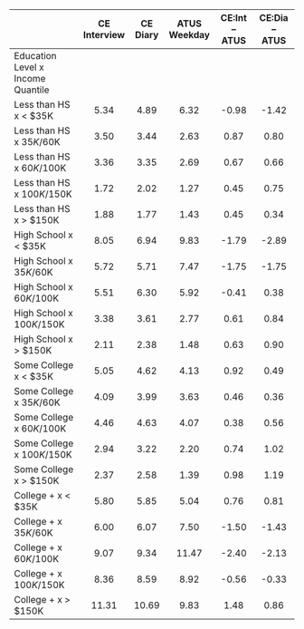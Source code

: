 
|                      | CE<br>Interview |  CE<br>Diary | ATUS<br>Weekday | CE:Int &minus; ATUS | CE:Dia &minus; ATUS |
| -------------------- | :----------: | :----------: | :----------: | :----------: | :----------: |
| Education Level x Income Quantile |              |              |              |              |              |
| Less than HS x     < $35K |         5.34 |         4.89 |         6.32 |        -0.98 |        -1.42 |
| Less than HS x  $35K/$60K |         3.50 |         3.44 |         2.63 |         0.87 |         0.80 |
| Less than HS x  $60K/$100K |         3.36 |         3.35 |         2.69 |         0.67 |         0.66 |
| Less than HS x $100K/$150K |         1.72 |         2.02 |         1.27 |         0.45 |         0.75 |
| Less than HS x     > $150K |         1.88 |         1.77 |         1.43 |         0.45 |         0.34 |
| High School x     < $35K |         8.05 |         6.94 |         9.83 |        -1.79 |        -2.89 |
| High School x  $35K/$60K |         5.72 |         5.71 |         7.47 |        -1.75 |        -1.75 |
| High School x  $60K/$100K |         5.51 |         6.30 |         5.92 |        -0.41 |         0.38 |
| High School x $100K/$150K |         3.38 |         3.61 |         2.77 |         0.61 |         0.84 |
| High School x     > $150K |         2.11 |         2.38 |         1.48 |         0.63 |         0.90 |
| Some College x     < $35K |         5.05 |         4.62 |         4.13 |         0.92 |         0.49 |
| Some College x  $35K/$60K |         4.09 |         3.99 |         3.63 |         0.46 |         0.36 |
| Some College x  $60K/$100K |         4.46 |         4.63 |         4.07 |         0.38 |         0.56 |
| Some College x $100K/$150K |         2.94 |         3.22 |         2.20 |         0.74 |         1.02 |
| Some College x     > $150K |         2.37 |         2.58 |         1.39 |         0.98 |         1.19 |
| College + x     < $35K |         5.80 |         5.85 |         5.04 |         0.76 |         0.81 |
| College + x  $35K/$60K |         6.00 |         6.07 |         7.50 |        -1.50 |        -1.43 |
| College + x  $60K/$100K |         9.07 |         9.34 |        11.47 |        -2.40 |        -2.13 |
| College + x $100K/$150K |         8.36 |         8.59 |         8.92 |        -0.56 |        -0.33 |
| College + x     > $150K |        11.31 |        10.69 |         9.83 |         1.48 |         0.86 |

